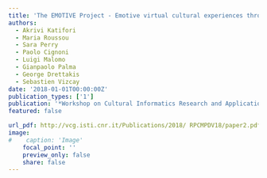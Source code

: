 ```yaml
---
title: 'The EMOTIVE Project - Emotive virtual cultural experiences through personalized storytelling'
authors:
  - Akrivi Katifori
  - Maria Roussou
  - Sara Perry
  - Paolo Cignoni
  - Luigi Malomo
  - Gianpaolo Palma
  - George Drettakis
  - Sebastien Vizcay
date: '2018-01-01T00:00:00Z'
publication_types: ['1']
publication: '*Workshop on Cultural Informatics Research and Applications, co-located with the International Conference on Digital Heritage, CIRA@EuroMed 2018*'
featured: false

url_pdf: http://vcg.isti.cnr.it/Publications/2018/ RPCMPDV18/paper2.pdf
image:
#    caption: 'Image'
    focal_point: ''
    preview_only: false
    share: false
---
```

